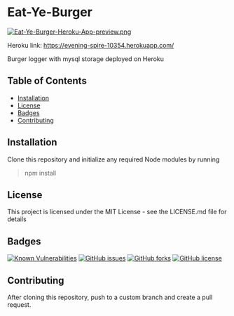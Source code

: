 # Eat-Ye-Burger

[![Eat-Ye-Burger-Heroku-App-preview.png](https://i.postimg.cc/GpQjmw7z/Eat-Ye-Burger-Heroku-App-preview.png)](https://postimg.cc/94D9LSjq)

Heroku link:
https://evening-spire-10354.herokuapp.com/

Burger logger with mysql storage deployed on Heroku

## Table of Contents
- [Installation](https://github.com/johannsp/CWRUBC-Eat-Burger#Installation) 
- [License](https://github.com/johannsp/CWRUBC-Eat-Burger#License) 
- [Badges](https://github.com/johannsp/CWRUBC-Eat-Burger#Badges) 
- [Contributing](https://github.com/johannsp/CWRUBC-Eat-Burger#Contributing) 

## Installation

Clone this repository and initialize any required Node modules by running
> npm install

## License

This project is licensed under the MIT License -
see the LICENSE.md file for details

## Badges

[![Known Vulnerabilities](https://snyk.io/test/github/johannsp/CWRUBC-Eat-Burger/badge.svg?targetFile=package.json)](https://snyk.io/test/github/johannsp/CWRUBC-Eat-Burger)
[![GitHub issues](https://img.shields.io/github/issues/johannsp/CWRUBC-Eat-Burger)](https://img.shields.io/github/issues/johannsp/CWRUBC-Eat-Burger)
[![GitHub forks](https://img.shields.io/github/forks/johannsp/CWRUBC-Eat-Burger)](https://img.shields.io/github/forks/johannsp/CWRUBC-Eat-Burger)
[![GitHub license](https://img.shields.io/github/license/johannsp/CWRUBC-Eat-Burger)](https://img.shields.io/github/license/johannsp/CWRUBC-Eat-Burger)

## Contributing

After cloning this repository, push to a custom branch and create a pull request.

